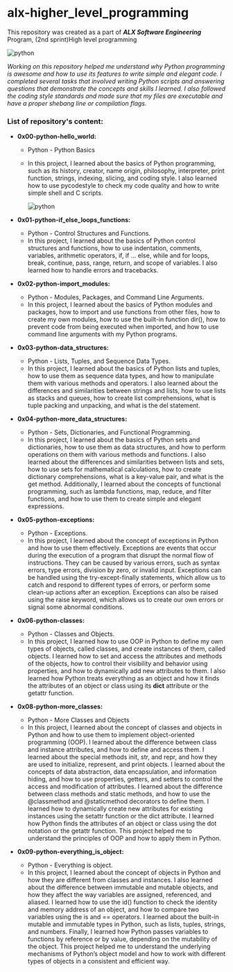 # alx-higher_level_programming
This repository was created as a part of ***ALX Software Engineering*** Program, (2nd sprint)High level programming

![python](https://th.bing.com/th/id/R.943803c137dc211e2279dbe80a17c401?rik=5%2bBVufa9qlZ7fA&riu=http%3a%2f%2flogos-download.com%2fwp-content%2fuploads%2f2016%2f10%2fPython_logo_wordmark.png&ehk=SmOqfSHQgYcJP9Z5pRpZMthkW0dDatRgVJlKeLyCTSs%3d&risl=&pid=ImgRaw&r=0)

_Working on this repository helped me understand why Python programming is awesome and how to use its features to write simple and elegant code.
I completed several tasks that involved writing Python scripts and answering questions that demonstrate the concepts and skills I learned.
I also followed the coding style standards and made sure that my files are executable and have a proper shebang line or compilation flags._

### List of repository's content:

- **0x00-python-hello_world:**
  - Python - Python Basics
  - In this project, I learned about the basics of Python programming, such as its history, creator, name origin, philosophy, interpreter, print function, strings, indexing, slicing, and coding style. I also learned how to use pycodestyle to check my code quality and how to write simple shell and C scripts.
 
    ![python](https://qph.fs.quoracdn.net/main-qimg-d561887c682c2c82a9650af7950d800a)
- **0x01-python-if_else_loops_functions:**
  - Python -  Control Structures and Functions. 
  - In this project, I learned about the basics of Python control structures and functions, how to use indentation, comments, variables, arithmetic operators, if, if ... else, while and for loops, break, continue, pass, range, return, and scope of variables. I also learned how to handle errors and tracebacks.
      
- **0x02-python-import_modules:**
  - Python - Modules, Packages, and Command Line Arguments.
  - In this project, I learned about the basics of Python modules and packages, how to import and use functions from other files, how to create my own modules, how to use the built-in function dir(), how to prevent code from being executed when imported, and how to use command line arguments with my Python programs.

- **0x03-python-data_structures:**
  - Python - Lists, Tuples, and Sequence Data Types.
  - In this project, I learned about the basics of Python lists and tuples, how to use them as sequence data types, and how to manipulate them with various methods and operators. I also learned about the differences and similarities between strings and lists, how to use lists as stacks and queues, how to create list comprehensions, what is tuple packing and unpacking, and what is the del statement.

- **0x04-python-more_data_structures:**
  - Python - Sets, Dictionaries, and Functional Programming.
  - In this project, I learned about the basics of Python sets and dictionaries, how to use them as data structures, and how to perform operations on them with various methods and functions. I also learned about the differences and similarities between lists and sets, how to use sets for mathematical calculations, how to create dictionary comprehensions, what is a key-value pair, and what is the get method. Additionally, I learned about the concepts of functional programming, such as lambda functions, map, reduce, and filter functions, and how to use them to create simple and elegant expressions.

- **0x05-python-exceptions:**
  - Python - Exceptions.
  - In this project, I learned about the concept of exceptions in Python and how to use them effectively. Exceptions are events that occur during the execution of a program that disrupt the normal flow of instructions. They can be caused by various errors, such as syntax errors, type errors, division by zero, or invalid input. Exceptions can be handled using the try-except-finally statements, which allow us to catch and respond to different types of errors, or perform some clean-up actions after an exception. Exceptions can also be raised using the raise keyword, which allows us to create our own errors or signal some abnormal conditions.

- **0x06-python-classes:**
  - Python - Classes and Objects.
  - In this project, I learned how to use OOP in Python to define my own types of objects, called classes, and create instances of them, called objects. I learned how to set and access the attributes and methods of the objects, how to control their visibility and behavior using properties, and how to dynamically add new attributes to them. I also learned how Python treats everything as an object and how it finds the attributes of an object or class using its **dict** attribute or the getattr function.

- **0x08-python-more_classes:**
  - Python - More Classes and Objects
  - In this project, I learned about the concept of classes and objects in Python and how to use them to implement object-oriented programming (OOP). I learned about the difference between class and instance attributes, and how to define and access them. I learned about the special methods init, str, and repr, and how they are used to initialize, represent, and print objects. I learned about the concepts of data abstraction, data encapsulation, and information hiding, and how to use properties, getters, and setters to control the access and modification of attributes. I learned about the difference between class methods and static methods, and how to use the @classmethod and @staticmethod decorators to define them. I learned how to dynamically create new attributes for existing instances using the setattr function or the dict attribute. I learned how Python finds the attributes of an object or class using the dot notation or the getattr function. This project helped me to understand the principles of OOP and how to apply them in Python.

- **0x09-python-everything_is_object:**
  - Python - Everything is object.
  - In this project, I learned about the concept of objects in Python and how they are different from classes and instances. I also learned about the difference between immutable and mutable objects, and how they affect the way variables are assigned, referenced, and aliased. I learned how to use the id() function to check the identity and memory address of an object, and how to compare two variables using the is and == operators. I learned about the built-in mutable and immutable types in Python, such as lists, tuples, strings, and numbers. Finally, I learned how Python passes variables to functions by reference or by value, depending on the mutability of the object. This project helped me to understand the underlying mechanisms of Python’s object model and how to work with different types of objects in a consistent and efficient way.
